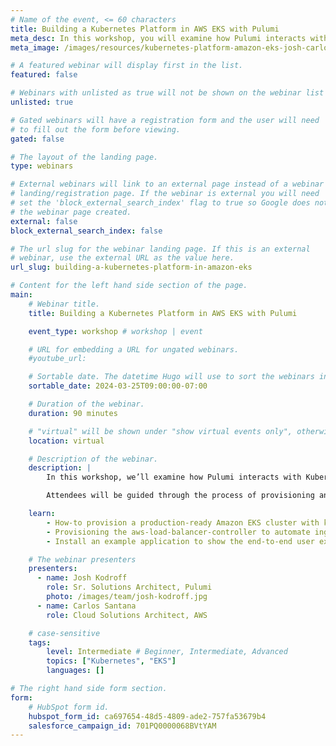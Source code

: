 ```yaml
---
# Name of the event, <= 60 characters
title: Building a Kubernetes Platform in AWS EKS with Pulumi
meta_desc: In this workshop, you will examine how Pulumi interacts with Kubernetes, and build real-world examples of managing Amazon EKS clusters.
meta_image: /images/resources/kubernetes-platform-amazon-eks-josh-carlos.png

# A featured webinar will display first in the list.
featured: false

# Webinars with unlisted as true will not be shown on the webinar list
unlisted: true

# Gated webinars will have a registration form and the user will need
# to fill out the form before viewing.
gated: false

# The layout of the landing page.
type: webinars

# External webinars will link to an external page instead of a webinar
# landing/registration page. If the webinar is external you will need
# set the 'block_external_search_index' flag to true so Google does not index
# the webinar page created.
external: false
block_external_search_index: false

# The url slug for the webinar landing page. If this is an external
# webinar, use the external URL as the value here.
url_slug: building-a-kubernetes-platform-in-amazon-eks

# Content for the left hand side section of the page.
main:
    # Webinar title.
    title: Building a Kubernetes Platform in AWS EKS with Pulumi

    event_type: workshop # workshop | event

    # URL for embedding a URL for ungated webinars.
    #youtube_url:

    # Sortable date. The datetime Hugo will use to sort the webinars in date order.
    sortable_date: 2024-03-25T09:00:00-07:00

    # Duration of the webinar.
    duration: 90 minutes

    # "virtual" will be shown under "show virtual events only", otherwise shown as City, State (seattle, wa)
    location: virtual

    # Description of the webinar.
    description: |
        In this workshop, we’ll examine how Pulumi interacts with Kubernetes, and show real-world examples of managing Amazon EKS clusters. We’ll focus on building a user-friendly Kubernetes platform, installing software that makes Kubernetes easy to use for application developers.

        Attendees will be guided through the process of provisioning an Amazon EKS cluster and installing platform friendly software such as cert-manager and external-dns.

    learn:
        - How-to provision a production-ready Amazon EKS cluster with key features enabled using Pulumi
        - Provisioning the aws-load-balancer-controller to automate ingress creation
        - Install an example application to show the end-to-end user experience for users.

    # The webinar presenters
    presenters:
      - name: Josh Kodroff
        role: Sr. Solutions Architect, Pulumi
        photo: /images/team/josh-kodroff.jpg
      - name: Carlos Santana
        role: Cloud Solutions Architect, AWS

    # case-sensitive
    tags:
        level: Intermediate # Beginner, Intermediate, Advanced
        topics: ["Kubernetes", "EKS"]
        languages: []

# The right hand side form section.
form:
    # HubSpot form id.
    hubspot_form_id: ca697654-48d5-4809-ade2-757fa53679b4
    salesforce_campaign_id: 701PQ0000068BVtYAM
---
```

